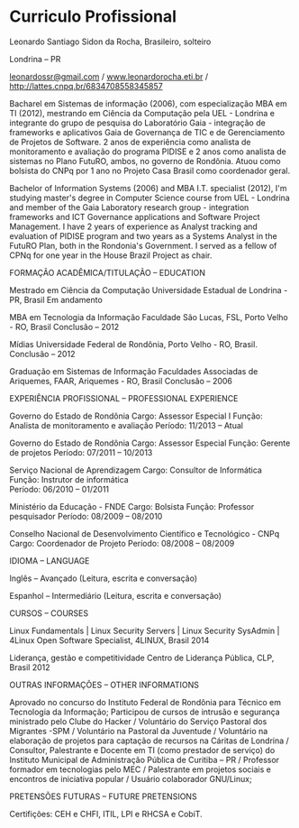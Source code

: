# Curriculo Profissional

Leonardo Santiago Sidon da Rocha, Brasileiro, solteiro

Londrina – PR

leonardossr@gmail.com / www.leonardorocha.eti.br / http://lattes.cnpq.br/6834708558345857 


Bacharel em Sistemas de informação (2006), com especialização MBA em TI (2012), mestrando em Ciência da Computação pela UEL - Londrina e integrante do grupo de pesquisa do Laboratório Gaia - integração de frameworks e aplicativos Gaia de Governança de TIC e de Gerenciamento de Projetos de Software. 2 anos de experiência como analista de monitoramento e avaliação do programa PIDISE e 2 anos como analista de sistemas no Plano FutuRO, ambos, no governo de Rondônia. Atuou como bolsista do CNPq por 1 ano no Projeto Casa Brasil como coordenador geral. 

Bachelor of Information Systems (2006) and MBA I.T. specialist (2012), I'm studying master's degree in Computer Science course from UEL - Londrina and member of the Gaia Laboratory research group - integration frameworks and ICT Governance applications and Software Project Management. I have 2 years of experience as Analyst tracking and evaluation of PIDISE program and two years as a Systems Analyst in the FutuRO Plan, both in the Rondonia's Government. I served as a fellow of CPNq for  one year in the House Brazil Project as chair.

FORMAÇÃO ACADÊMICA/TITULAÇÃO – EDUCATION

Mestrado em Ciência da Computação
Universidade Estadual de Londrina - PR, Brasil
Em andamento

MBA em Tecnologia da Informação 
Faculdade São Lucas, FSL, Porto Velho - RO, Brasil
Conclusão – 2012

Mídias
Universidade Federal de Rondônia, Porto Velho - RO, Brasil.
Conclusão –  2012

Graduação em Sistemas de Informação 
Faculdades Associadas de Ariquemes, FAAR, Ariquemes - RO, Brasil
Conclusão – 2006

EXPERIÊNCIA PROFISSIONAL – PROFESSIONAL EXPERIENCE

Governo do Estado de Rondônia
Cargo: Assessor Especial I 		Função:  Analista de monitoramento e avaliação
Período: 11/2013 – Atual

Governo do Estado de Rondônia
Cargo: Assessor Especial 		Função:  Gerente de projetos
Período: 07/2011 – 10/2013

Serviço Nacional de Aprendizagem
Cargo: Consultor de Informática	        Função: Instrutor de informática		
Período: 06/2010 – 01/2011

Ministério da Educação - FNDE
Cargo: Bolsista	 		Função:  Professor pesquisador
Período: 08/2009 – 08/2010

Conselho Nacional de Desenvolvimento Científico e Tecnológico - CNPq
Cargo: Coordenador de Projeto
Período: 08/2008 – 08/2009


IDIOMA – LANGUAGE

Inglês – Avançado (Leitura, escrita e conversação)

Espanhol – Intermediário (Leitura, escrita e conversação)


CURSOS  – COURSES

Linux Fundamentals | Linux Security Servers | Linux Security SysAdmin | 4Linux Open Software Specialist, 4LINUX, Brasil
2014

Liderança, gestão e competitividade 
Centro de Liderança Pública, CLP, Brasil
2012

OUTRAS INFORMAÇÕES – OTHER INFORMATIONS

Aprovado no concurso do Instituto Federal de Rondônia para Técnico em Tecnologia da Informação;
Participou de cursos de intrusão e segurança ministrado pelo Clube do Hacker / 
Voluntário do Serviço Pastoral dos Migrantes -SPM / 
Voluntário na Pastoral da Juventude / 
Voluntário na elaboração de projetos para captação de recursos na Cáritas de Londrina /
Consultor, Palestrante e Docente em TI (como prestador de serviço) do Instituto Municipal de Administração Pública de Curitiba – PR /
Professor formador em tecnologias pelo MEC / 
Palestrante em projetos sociais e encontros de iniciativa popular /
Usuário colaborador GNU/Linux;

PRETENSÕES FUTURAS – FUTURE PRETENSIONS

Certifições: CEH e CHFI, ITIL, LPI e RHCSA e CobiT.
